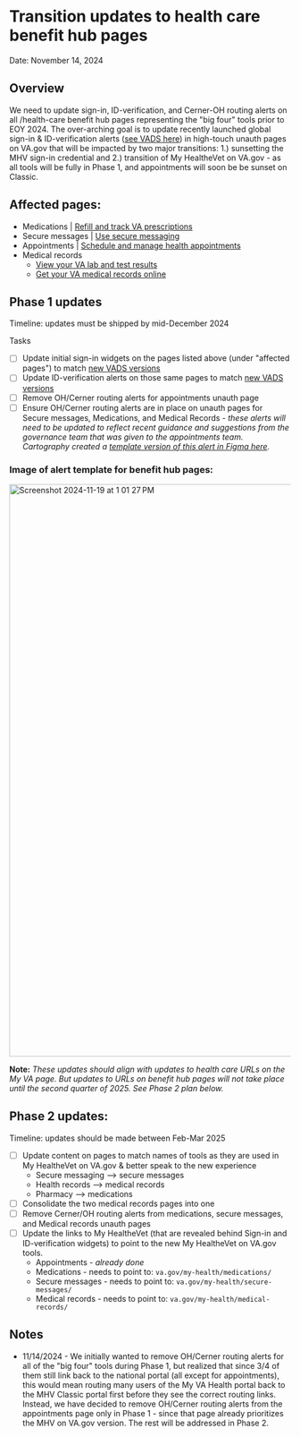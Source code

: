 # Transition updates to health care benefit hub pages 
Date: November 14, 2024

## Overview
We need to update sign-in, ID-verification, and Cerner-OH routing alerts on all /health-care benefit hub pages representing the "big four" tools prior to EOY 2024. The over-arching goal is to update recently launched global sign-in & ID-verification alerts ([see VADS here](https://design.va.gov/components/alert/alert-sign-in/)) in high-touch unauth pages on VA.gov that will be impacted by two major transitions: 1.) sunsetting the MHV sign-in credential and 2.) transition of My HealtheVet on VA.gov - as all tools will be fully in Phase 1, and appointments will soon be be sunset on Classic.

## Affected pages: 
* Medications | [Refill and track VA prescriptions](https://staging.va.gov/health-care/refill-track-prescriptions/)
* Secure messages | [Use secure messaging](https://www.va.gov/health-care/secure-messaging/)
* Appointments | [Schedule and manage health appointments](https://www.va.gov/health-care/schedule-view-va-appointments/)
* Medical records
  * [View your VA lab and test results](https://www.va.gov/health-care/view-test-and-lab-results/)
  * [Get your VA medical records online](https://www.va.gov/health-care/get-medical-records/)

## Phase 1 updates
Timeline: updates must be shipped by mid-December 2024

Tasks
- [ ] Update initial sign-in widgets on the pages listed above (under "affected pages") to match [new VADS versions](https://design.va.gov/components/alert/alert-sign-in/)
- [ ] Update ID-verification alerts on those same pages to match [new VADS versions](https://design.va.gov/components/alert/alert-sign-in/)
- [ ] Remove OH/Cerner routing alerts for appointments unauth page
- [ ] Ensure OH/Cerner routing alerts are in place on unauth pages for Secure messages, Medications, and Medical Records - _these alerts will need to be updated to reflect recent guidance and suggestions from the governance team that was given to the appointments team. Cartography created a [template version of this alert in Figma here](https://www.figma.com/design/m992k2m1DSl9MXV9hDytsQ/MHV-Account-Security-%26-Sign-In?node-id=263-24267&node-type=canvas&t=6GWonl0uzAh40ZVQ-0)._

### Image of alert template for benefit hub pages: 
<img width="1023" alt="Screenshot 2024-11-19 at 1 01 27 PM" src="https://github.com/user-attachments/assets/ba629aa1-00bd-460d-aa63-04f18ce8cfb4">


**Note:** _These updates should align with updates to health care URLs on the My VA page. But updates to URLs on benefit hub pages will not take place until the second quarter of 2025. See Phase 2 plan below._

## Phase 2 updates: 
Timeline: updates should be made between Feb-Mar 2025

- [ ] Update content on pages to match names of tools as they are used in My HealtheVet on VA.gov & better speak to the new experience
  * Secure messaging --> secure messages
  * Health records --> medical records
  * Pharmacy --> medications
- [ ] Consolidate the two medical records pages into one
- [ ] Remove Cerner/OH routing alerts from medications, secure messages, and Medical records unauth pages
- [ ] Update the links to My HealtheVet (that are revealed behind Sign-in and ID-verification widgets) to point to the new My HealtheVet on VA.gov tools.
  * Appointments - _already done_
  * Medications - needs to point to: `va.gov/my-health/medications/`
  * Secure messages - needs to point to: `va.gov/my-health/secure-messages/`
  * Medical records - needs to point to: `va.gov/my-health/medical-records/`
 

## Notes
* 11/14/2024 - We initially wanted to remove OH/Cerner routing alerts for all of the "big four" tools during Phase 1, but realized that since 3/4 of them still link back to the national portal (all except for appointments), this would mean routing many users of the My VA Health portal back to the MHV Classic portal first before they see the correct routing links. Instead, we have decided to remove OH/Cerner routing alerts from the appointments page only in Phase 1 - since that page already prioritizes the MHV on VA.gov version. The rest will be addressed in Phase 2. 
